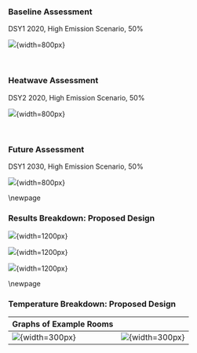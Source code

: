 ### Baseline Assessment

DSY1 2020, High Emission Scenario, 50%

![](../data\interim\TM59\000_test__TM59results.jpeg){width=800px}

<br>

### Heatwave Assessment

DSY2 2020, High Emission Scenario, 50%

![](../data\interim\TM59\001_test__TM59results.jpeg){width=800px}

<br>

### Future Assessment

DSY1 2030, High Emission Scenario, 50%

![](../data\interim\TM59\001_test__TM59results.jpeg){width=800px}

\newpage

### Results Breakdown: Proposed Design

![](../data\interim\TM59\graphs\000_test__crit_category.jpg){width=1200px}

![](../data\interim\TM59\graphs\000_test__av_non_bedroom.jpg){width=1200px}

![](../data\interim\TM59\graphs\000_test__av_bedroom.jpg){width=1200px}

\newpage

### Temperature Breakdown: Proposed Design

| Graphs of Example Rooms                                                                        |                                                                                                |
|:-----------------------------------------------------------------------------------------------|:-----------------------------------------------------------------------------------------------|
| ![](../data\interim\TM59\graphs\000_test__temps__A_11_03_02_DB_DoubleBedroom.jpg){width=300px} | ![](../data\interim\TM59\graphs\000_test__temps__A_04_02_03_SB_SingleBedroom.jpg){width=300px} |

